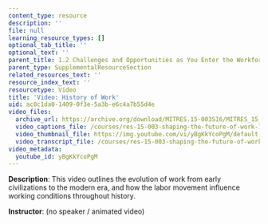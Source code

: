 ```yaml
---
content_type: resource
description: ''
file: null
learning_resource_types: []
optional_tab_title: ''
optional_text: ''
parent_title: 1.2 Challenges and Opportunities as You Enter the Workforce
parent_type: SupplementalResourceSection
related_resources_text: ''
resource_index_text: ''
resourcetype: Video
title: 'Video: History of Work'
uid: ac0c1da0-1409-0f3e-5a3b-e6c4a7b55d4e
video_files:
  archive_url: https://archive.org/download/MITRES.15-003S16/MITRES_15_003S16_1-2-2_360p.mp4
  video_captions_file: /courses/res-15-003-shaping-the-future-of-work-15-662x-spring-2016/6ad8b5c7fa52539ca14a1a6317dd1840_yBgKkYcoPgM.vtt
  video_thumbnail_file: https://img.youtube.com/vi/yBgKkYcoPgM/default.jpg
  video_transcript_file: /courses/res-15-003-shaping-the-future-of-work-15-662x-spring-2016/ebed3e7540101581b39c4c8f8cfe783d_yBgKkYcoPgM.pdf
video_metadata:
  youtube_id: yBgKkYcoPgM
---
```


**Description**: This video outlines the evolution of work from early civilizations to the modern era, and how the labor movement influence working conditions throughout history.

**Instructor**: (no speaker / animated video)